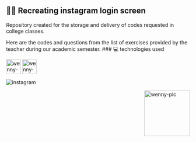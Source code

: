 ## 👩‍💻 Recreating instagram login screen
Repository created for the storage and delivery of codes requested in college classes.
<p> Here are the codes and questions from the list of exercises provided by the teacher during our academic semester.
### 💻 technologies used
<div>
  <img align="center" alt="wenny-html" height ="40" widht="50" src="https://cdn.jsdelivr.net/gh/devicons/devicon/icons/html5/html5-original-wordmark.svg"/>
  <img align="center" alt="wenny-html" height ="40" widht="50" src="https://cdn.jsdelivr.net/gh/devicons/devicon/icons/css3/css3-original-wordmark.svg" />
  <p>
</div>

![instagram](https://user-images.githubusercontent.com/101837881/164044590-77a26d90-5227-425b-b564-a82ef7817f39.PNG)
<p> <img align="right" alt="wenny-pic" src="https://i.picasion.com/pic92/9558e847075146684fa2b2f72ab88dea.gif" width="125" height="125" border="0"/>
